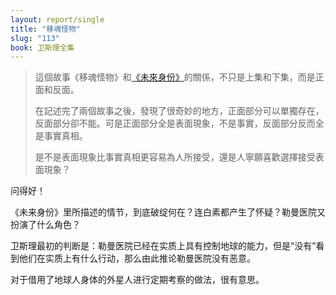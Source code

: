 ```yaml
---
layout: report/single
title: "移魂怪物"
slug: "113"
book: 卫斯理全集
---
```

>這個故事《移魂怪物》和[《未來身份》]({{site.url}}/wesley/112.html)的關係，不只是上集和下集，而是正面和反面。
>
>在記述完了兩個故事之後，發現了很奇妙的地方，正面部分可以單獨存在，反面部分卻不能。可是正面部分全是表面現象，不是事實，反面部分反而全是事實真相。
>
>是不是表面現象比事實真相更容易為人所接受，還是人寧願喜歡選擇接受表面現象？

问得好！

《未来身份》里所描述的情节，到底破绽何在？连白素都产生了怀疑？勒曼医院又扮演了什么角色？

卫斯理最初的判断是：勒曼医院已经在实质上具有控制地球的能力，但是“没有”看到他们在实质上有什么行动，那么由此推论勒曼医院没有恶意。

对于借用了地球人身体的外星人进行定期考察的做法，很有意思。
